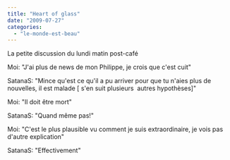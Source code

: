 ```yaml
---
title: "Heart of glass"
date: "2009-07-27"
categories: 
  - "le-monde-est-beau"
---
```


  
La petite discussion du lundi matin post-café

Moi: "J'ai plus de news de mon Philippe, je crois que c'est cuit"

SatanaS: "Mince qu'est ce qu'il a pu arriver pour que tu n'aies plus de nouvelles, il est malade \[ s'en suit plusieurs  autres hypothèses\]"

Moi: "Il doit être mort"

SatanaS: "Quand même pas!"

Moi: "C'est le plus plausible vu comment je suis extraordinaire, je vois pas d'autre explication"

SatanaS: "Effectivement"
